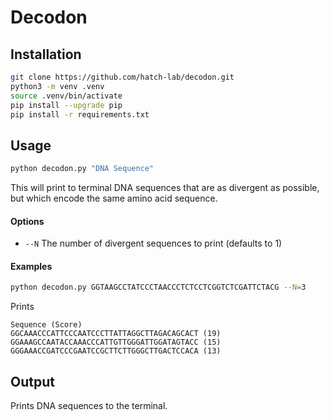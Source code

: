 # Decodon

## Installation
```bash
git clone https://github.com/hatch-lab/decodon.git
python3 -m venv .venv
source .venv/bin/activate
pip install --upgrade pip
pip install -r requirements.txt
```

## Usage
```bash
python decodon.py "DNA Sequence"
```

This will print to terminal DNA sequences that are as divergent as possible, but which encode the same amino acid sequence.

#### Options
- `--N` The number of divergent sequences to print (defaults to 1)

#### Examples
```bash
python decodon.py GGTAAGCCTATCCCTAACCCTCTCCTCGGTCTCGATTCTACG --N=3
```
Prints
```
Sequence (Score)
GGCAAACCCATTCCCAATCCCTTATTAGGCTTAGACAGCACT (19)
GGAAAGCCAATACCAAACCCATTGTTGGGATTGGATAGTACC (15)
GGGAAACCGATCCCGAATCCGCTTCTTGGGCTTGACTCCACA (13)
```

## Output
Prints DNA sequences to the terminal.